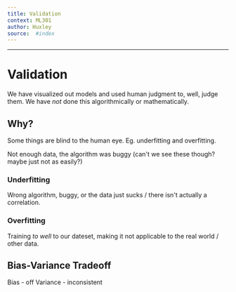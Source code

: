 ```yaml
---
title: Validation 
context: ML301
author: Huxley
source:  #index
---
```


---


# Validation

We have visualized out models and used human judgment to, well, judge them. We have *not* done this algorithmically or mathematically. 


## Why?

Some things are blind to the human eye. Eg. underfitting and overfitting. 

Not enough data, the algorithm was buggy (can't we see these though? maybe just not as easily?)

### Underfitting

Wrong algorithm, buggy, or the data just sucks / there isn't actually a correlation. 


### Overfitting

Training *to well* to our dateset, making it not applicable to the real world / other data. 



## Bias-Variance Tradeoff

Bias - off
Variance - inconsistent





















